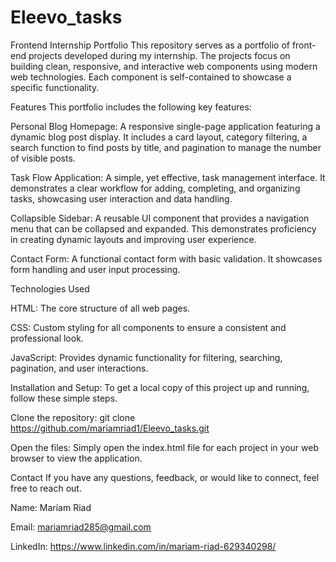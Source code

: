 # Eleevo_tasks
Frontend Internship Portfolio
This repository serves as a portfolio of front-end projects developed during my internship. The projects focus on building clean, responsive, and interactive web components using modern web technologies. Each component is self-contained to showcase a specific functionality.

Features
This portfolio includes the following key features:

Personal Blog Homepage: A responsive single-page application featuring a dynamic blog post display. It includes a card layout, category filtering, a search function to find posts by title, and pagination to manage the number of visible posts.

Task Flow Application: A simple, yet effective, task management interface. It demonstrates a clear workflow for adding, completing, and organizing tasks, showcasing user interaction and data handling.

Collapsible Sidebar: A reusable UI component that provides a navigation menu that can be collapsed and expanded. This demonstrates proficiency in creating dynamic layouts and improving user experience.

Contact Form: A functional contact form with basic validation. It showcases form handling and user input processing.

Technologies Used

HTML: The core structure of all web pages.

CSS: Custom styling for all components to ensure a consistent and professional look.

JavaScript: Provides dynamic functionality for filtering, searching, pagination, and user interactions.

Installation and Setup:
To get a local copy of this project up and running, follow these simple steps.

Clone the repository:
git clone https://github.com/mariamriad1/Eleevo_tasks.git

Open the files:
Simply open the index.html file for each project in your web browser to view the application.

Contact
If you have any questions, feedback, or would like to connect, feel free to reach out.

Name: Mariam Riad

Email: mariamriad285@gmail.com

LinkedIn: https://www.linkedin.com/in/mariam-riad-629340298/
